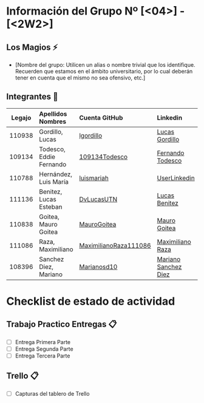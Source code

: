 ﻿# Información del Grupo Nº [<04>] - [<2W2>]


## Los Magios :zap:

* [Nombre del grupo: Utilicen un alias o nombre trivial que los identifique. Recuerden que estamos en el ámbito universitario, por lo cual deberán tener en cuenta que el mismo no sea ofensivo, etc.]


## Integrantes :busts_in_silhouette:

| Legajo| Apellidos Nombres  | Cuenta GitHub | Linkedin
| :------: | :-------- | :-------- | :-------- |
| 110938 | Gordillo, Lucas |[lgordillo](https://github.com/xxxx)|[Lucas Gordillo](https://www.linkedin.com/in/lucas-gordillo-2281b7134/)|
| 109134 | Todesco, Eddie Fernando |[109134Todesco](https://github.com/109134Todesco)|[Fernando Todesco](https://www.linkedin.com/in/fernando-todesco/)|
| 110788 | Hernández, Luis María |[luismariah](https://github.com/luismariah)|[UserLinkedin](https://ar.linkedin.com/)|
| 111136 | Benitez, Lucas Esteban |[DvLucasUTN](https://github.com/DvLucasUTN)|[Lucas Benitez](https://www.linkedin.com/in/p-lucas-benitez/)|
| 110838 | Goitea, Mauro Goitea |[MauroGoitea](https://github.com/MauroGoitea)|[Mauro Goitea](https://www.linkedin.com/in/mauro-goitea-577a451b6/)|
| 111086 | Raza, Maximiliano |[MaximilianoRaza111086](https://github.com/MaximilianoRaza111086)|[Maximiliano Raza](https://www.linkedin.com/in/maximiliano-raza-15aa3b140/)| 
| 108396 | Sanchez Diez, Mariano |[Marianosd10](https://github.com/Marianosd10)|[Mariano Sanchez Diez](https://www.linkedin.com/in/mariano-sanchez-diez-570676153/)| 


# Checklist de estado de actividad

## Trabajo Practico Entregas :clipboard:
- [ ] Entrega Primera Parte
- [ ] Entrega Segunda Parte
- [ ] Entrega Tercera Parte

## Trello :clipboard:
- [ ] Capturas del tablero de Trello
